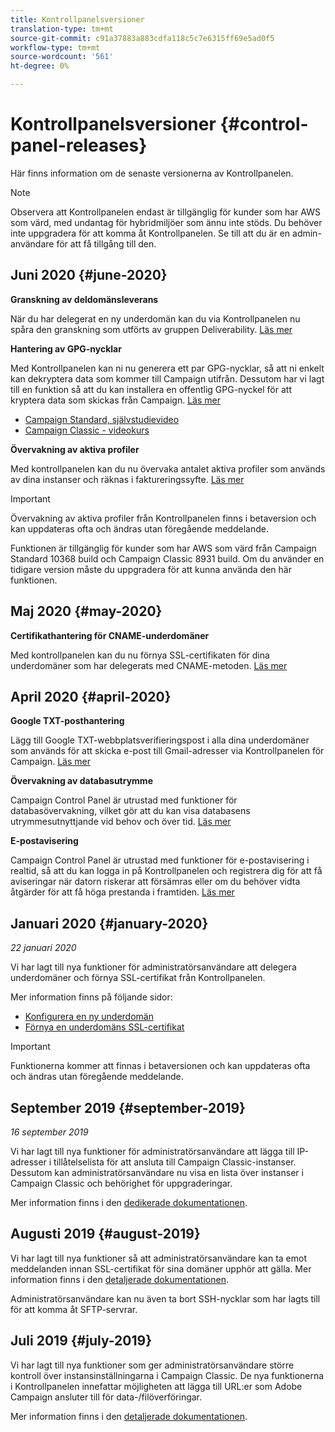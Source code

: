 ```yaml
---
title: Kontrollpanelsversioner
translation-type: tm+mt
source-git-commit: c91a37883a883cdfa118c5c7e6315ff69e5ad0f5
workflow-type: tm+mt
source-wordcount: '561'
ht-degree: 0%

---
```



# Kontrollpanelsversioner {#control-panel-releases}

Här finns information om de senaste versionerna av Kontrollpanelen.

>[!NOTE]
>
>Observera att Kontrollpanelen endast är tillgänglig för kunder som har AWS som värd, med undantag för hybridmiljöer som ännu inte stöds. Du behöver inte uppgradera för att komma åt Kontrollpanelen. Se till att du är en admin-användare för att få tillgång till den.

## Juni 2020 {#june-2020}

**Granskning av deldomänsleverans**

När du har delegerat en ny underdomän kan du via Kontrollpanelen nu spåra den granskning som utförts av gruppen Deliverability. [Läs mer](subdomains-certificates/using/setting-up-new-subdomain.md)

**Hantering av GPG-nycklar**

Med Kontrollpanelen kan ni nu generera ett par GPG-nycklar, så att ni enkelt kan dekryptera data som kommer till Campaign utifrån. Dessutom har vi lagt till en funktion så att du kan installera en offentlig GPG-nyckel för att kryptera data som skickas från Campaign. [Läs mer](instances-settings/using/gpg-keys-management.md)
* [Campaign Standard, självstudievideo](https://docs.adobe.com/content/help/en/campaign-standard-learn/tutorials/administrating/control-panel/generating-and-installing-gpg-keys.html)
* [Campaign Classic - videokurs](https://docs.adobe.com/content/help/en/campaign-classic-learn/tutorials/administrating/control-panel-acc/generating-and-installing-gpg-keys.html)

**Övervakning av aktiva profiler**

Med kontrollpanelen kan du nu övervaka antalet aktiva profiler som används av dina instanser och räknas i faktureringssyfte. [Läs mer](performance-monitoring/using/active-profiles-monitoring.md)

>[!IMPORTANT]
>
>Övervakning av aktiva profiler från Kontrollpanelen finns i betaversion och kan uppdateras ofta och ändras utan föregående meddelande.
>
>Funktionen är tillgänglig för kunder som har AWS som värd från Campaign Standard 10368 build och Campaign Classic 8931 build. Om du använder en tidigare version måste du uppgradera för att kunna använda den här funktionen.

## Maj 2020 {#may-2020}

**Certifikathantering för CNAME-underdomäner**

Med kontrollpanelen kan du nu förnya SSL-certifikaten för dina underdomäner som har delegerats med CNAME-metoden. [Läs mer](subdomains-certificates/using/renewing-subdomain-certificate.md)

## April 2020 {#april-2020}

**Google TXT-posthantering**

Lägg till Google TXT-webbplatsverifieringspost i alla dina underdomäner som används för att skicka e-post till Gmail-adresser via Kontrollpanelen för Campaign. [Läs mer](subdomains-certificates/using/managing-txt-records.md)

**Övervakning av databasutrymme**

Campaign Control Panel är utrustad med funktioner för databasövervakning, vilket gör att du kan visa databasens utrymmesutnyttjande vid behov och över tid. [Läs mer](performance-monitoring/using/database-monitoring.md)

**E-postavisering**

Campaign Control Panel är utrustad med funktioner för e-postavisering i realtid, så att du kan logga in på Kontrollpanelen och registrera dig för att få aviseringar när datorn riskerar att försämras eller om du behöver vidta åtgärder för att få höga prestanda i framtiden. [Läs mer](performance-monitoring/using/email-alerting.md)

## Januari 2020 {#january-2020}

*22 januari 2020*

Vi har lagt till nya funktioner för administratörsanvändare att delegera underdomäner och förnya SSL-certifikat från Kontrollpanelen.

Mer information finns på följande sidor:
* [Konfigurera en ny underdomän](subdomains-certificates/using/setting-up-new-subdomain.md)
* [Förnya en underdomäns SSL-certifikat](subdomains-certificates/using/renewing-subdomain-certificate.md)

>[!IMPORTANT]
>
>Funktionerna kommer att finnas i betaversionen och kan uppdateras ofta och ändras utan föregående meddelande.

## September 2019 {#september-2019}

*16 september 2019*

Vi har lagt till nya funktioner för administratörsanvändare att lägga till IP-adresser i tillåtelselista för att ansluta till Campaign Classic-instanser.
Dessutom kan administratörsanvändare nu visa en lista över instanser i Campaign Classic och behörighet för uppgraderingar.

Mer information finns i den [dedikerade dokumentationen](instances-settings/using/ip-allow-listing-instance-access.md).

## Augusti 2019 {#august-2019}

Vi har lagt till nya funktioner så att administratörsanvändare kan ta emot meddelanden innan SSL-certifikat för sina domäner upphör att gälla. Mer information finns i den [detaljerade dokumentationen](subdomains-certificates/using/monitoring-ssl-certificates.md).

Administratörsanvändare kan nu även ta bort SSH-nycklar som har lagts till för att komma åt SFTP-servrar.

## Juli 2019 {#july-2019}

Vi har lagt till nya funktioner som ger administratörsanvändare större kontroll över instansinställningarna i Campaign Classic. De nya funktionerna i Kontrollpanelen innefattar möjligheten att lägga till URL:er som Adobe Campaign ansluter till för data-/filöverföringar.

Mer information finns i den [detaljerade dokumentationen](instances-settings/using/url-permissions.md).
